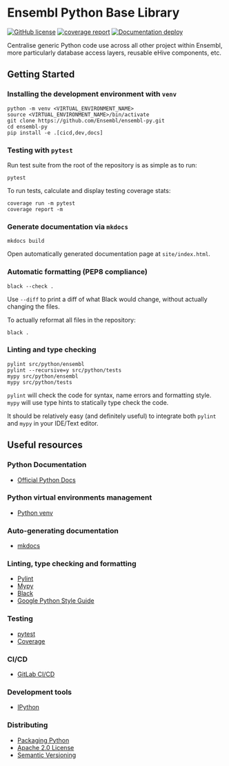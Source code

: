 # Ensembl Python Base Library

[![GitHub license](https://img.shields.io/github/license/Ensembl/ensembl-py)](https://github.com/Ensembl/ensembl-py/blob/main/LICENSE)
[![coverage report](https://jalvarez.gitdocs.ebi.ac.uk/ensembl-py/coverage-badge.svg)](https://jalvarez.gitdocs.ebi.ac.uk/ensembl-py/)
[![Documentation deploy](https://github.com/Ensembl/ensembl-py/actions/workflows/documentation.yml/badge.svg)](https://ensembl.github.io/ensembl-py)

Centralise generic Python code use across all other project within Ensembl, more particularly database access layers, reusable eHive components, etc.

## Getting Started

### Installing the development environment with `venv`

```
python -m venv <VIRTUAL_ENVIRONMENT_NAME>
source <VIRTUAL_ENVIRONMENT_NAME>/bin/activate
git clone https://github.com/Ensembl/ensembl-py.git
cd ensembl-py
pip install -e .[cicd,dev,docs]
```

### Testing with `pytest`

Run test suite from the root of the repository is as simple as to run:
```
pytest
```

To run tests, calculate and display testing coverage stats:
```
coverage run -m pytest
coverage report -m
```

### Generate documentation via `mkdocs`
```
mkdocs build
```
Open automatically generated documentation page at `site/index.html`.

### Automatic formatting (PEP8 compliance)
```
black --check .
```
Use `--diff` to print a diff of what Black would change, without actually changing the files.

To actually reformat all files in the repository:
```
black .
```

### Linting and type checking
```
pylint src/python/ensembl
pylint --recursive=y src/python/tests
mypy src/python/ensembl
mypy src/python/tests
```
`pylint` will check the code for syntax, name errors and formatting style. `mypy` will use type hints to statically type check the code.

It should be relatively easy (and definitely useful) to integrate both `pylint` and `mypy` in your IDE/Text editor.

## Useful resources

### Python Documentation
- [Official Python Docs](https://docs.python.org/3/)

### Python virtual environments management
- [Python venv](https://docs.python.org/3/library/venv.html)

### Auto-generating documentation
- [mkdocs](https://www.mkdocs.org)

### Linting, type checking and formatting
- [Pylint](https://www.pylint.org/)
- [Mypy](https://mypy.readthedocs.io/en/stable/)
- [Black](https://black.readthedocs.io/en/stable/)
- [Google Python Style Guide](https://google.github.io/styleguide/pyguide.html#38-comments-and-docstrings)

### Testing
- [pytest](https://docs.pytest.org/en/6.2.x/)
- [Coverage](https://coverage.readthedocs.io/)

### CI/CD
- [GitLab CI/CD](https://docs.gitlab.com/ee/ci/quick_start/)

### Development tools
- [IPython](https://ipython.org/)

### Distributing
- [Packaging Python](https://packaging.python.org/tutorials/packaging-projects/)
- [Apache 2.0 License](https://www.apache.org/licenses/LICENSE-2.0#apply)
- [Semantic Versioning](https://semver.org/)
